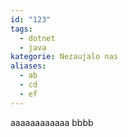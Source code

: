```yaml
---
id: "123"
tags:
  - dotnet
  - java
kategorie: Nezaujalo nas
aliases:
  - ab
  - cd
  - ef
---
```

aaaaaaaaaaaa
bbbb